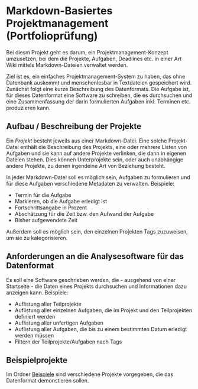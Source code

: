 # Markdown-Basiertes Projektmanagement (Portfolioprüfung)

Bei diesm Projekt geht es darum, ein Projektmanagement-Konzept umzusetzen,
bei dem die Projekte, Aufgaben, Deadlines etc. in einer Art Wiki mittels
Markdown-Dateien verwaltet werden.

Ziel ist es, ein einfaches Projektmanagement-System zu haben, das ohne Datenbank
auskommt und menschenlesbar in Textdateien gespeichert wird.
Zunächst folgt eine kurze Beschreibung des Datenformats.
Die Aufgabe ist, für dieses Datenformat eine Software zu schreiben,
die es durchsuchen und eine Zusammenfassung der darin formulierten Aufgaben
inkl. Terminen etc. produzieren kann.

## Aufbau / Beschreibung der Projekte

Ein *Projekt* besteht jeweils aus einer Markdown-Datei.
Eine solche Projekt-Datei enthält die Beschreibung des Projekts,
eine oder mehrere Listen von Aufgaben und sie kann auf andere Projekte
verlinken, die dann in eigenen Dateien stehen.
Dies können Unterprojekte sein, oder auch unabhängige andere Projekte,
zu denen irgendeine Art von Beziehung besteht.

In jeder Markdown-Datei soll es möglich sein, Aufgaben zu formulieren und
für diese Aufgaben verschiedene Metadaten zu verwalten. Beispiele:

* Termin für die Aufgabe
* Markieren, ob die Aufgabe erledigt ist
* Fortschrittsangabe in Prozent
* Abschätzung für die Zeit bzw. den Aufwand der Aufgabe
* Bisher aufgewendete Zeit

Außerdem soll es möglich sein, den einzelnen Projekten Tags zuzuweisen, um sie
zu kategorisieren.

## Anforderungen an die Analysesoftware für das Datenformat

Es soll eine Software geschrieben werden, die - ausgehend von einer Startseite -
die Daten eines Projekts durchsuchen und Informationen dazu anzeigen kann.
Beispiele:

* Auflistung aller Teilprojekte
* Auflistung aller einzelnen Aufgaben, die im Projekt und den Teilprojekten
  definiert werden
* Auflistung aller unfertigen Aufgaben
* Auflistung aller Aufgaben, die bis zu einem bestimmten Datum erledigt werden müssen
* Filtern der Teilprojekte/Aufgaben nach Tags

## Beispielprojekte

Im Ordner [Beispiele](Beispiele/README.md) sind verschiedene Projekte vorgegeben, die das Datenformat demonstieren sollen.
